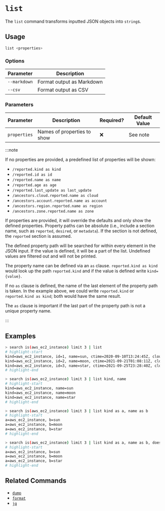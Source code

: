 # `list`

The `list` command transforms inputted JSON objects into `string`s.

## Usage

```bash
list <properties>
```

### Options

| Parameter    | Description               |
| ------------ | ------------------------- |
| `--markdown` | Format output as Markdown |
| `--csv`      | Format output as CSV      |

### Parameters

| Parameter    | Description                 | Required? | Default Value |
| ------------ | --------------------------- | --------- | ------------- |
| `properties` | Names of properties to show | ❌        | See note      |

:::note

If no properties are provided, a predefined list of properties will be shown:

- `/reported.kind as kind`
- `/reported.id as id`
- `/reported.name as name`
- `/reported.age as age`
- `/reported.last_update as last_update`
- `/ancestors.cloud.reported.name as cloud`
- `/ancestors.account.reported.name as account`
- `/ancestors.region.reported.name as region`
- `/ancestors.zone.reported.name as zone`

If properties are provided, it will override the defaults and only show the defined properties. Property paths can be absolute (i.e., include a section name, such as `reported`, `desired`, or `metadata`). If the section is not defined, the `reported` section is assumed.

The defined property path will be searched for within every element in the JSON input. If the value is defined, it will be a part of the list. Undefined values are filtered out and will not be printed.

The property name can be defined via an `as` clause. `reported.kind as kind` would look up the path `reported.kind` and if the value is defined write `kind={value}`.

If no `as` clause is defined, the name of the last element of the property path is taken. In the example above, we could write `reported.kind` or `reported.kind as kind`; both would have the same result.

The `as` clause is important if the last part of the property path is not a unique property name.

:::

## Examples

```bash title="If all parameters are omitted, the predefined list of properties are shown"
> search is(aws_ec2_instance) limit 3 | list
# highlight-start
​kind=aws_ec2_instance, id=1, name=sun, ctime=2020-09-10T13:24:45Z, cloud=aws, account=prod, region=us-west-2
​kind=aws_ec2_instance, id=2, name=moon, ctime=2021-09-21T01:08:11Z, cloud=aws, account=dev, region=us-west-2
​kind=aws_ec2_instance, id=3, name=star, ctime=2021-09-25T23:28:40Z, cloud=aws, account=int, region=us-east-1
# highlight-end
```

```bash title="Explicitly define the properties to show without renaming them"
> search is(aws_ec2_instance) limit 3 | list kind, name
# highlight-start
​kind=aws_ec2_instance, name=sun
​kind=aws_ec2_instance, name=moon
​kind=aws_ec2_instance, name=star
# highlight-end
```

```bash title="Same as previous, but with overridden property names"
> search is(aws_ec2_instance) limit 3 | list kind as a, name as b
# highlight-start
​a=aws_ec2_instance, b=sun
​a=aws_ec2_instance, b=moon
​a=aws_ec2_instance, b=star
# highlight-end
```

```bash title="Properties that do not exist are not printed"
> search is(aws_ec2_instance) limit 3 | list kind as a, name as b, does_not_exist
# highlight-start
​a=aws_ec2_instance, b=sun
​a=aws_ec2_instance, b=moon
​a=aws_ec2_instance, b=star
# highlight-end
```

## Related Commands

- [`dump`](./dump.md)
- [`format`](./format.md)
- [`jq`](../miscellaneous-commands/jq.md)
